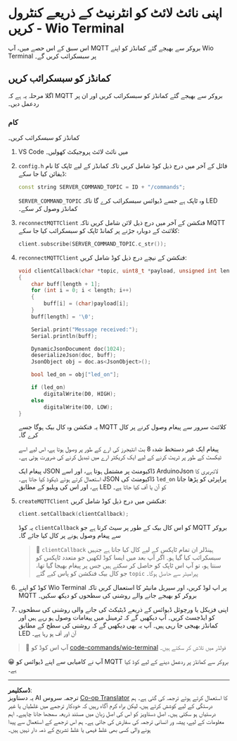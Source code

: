 <!--
CO_OP_TRANSLATOR_METADATA:
{
  "original_hash": "6754c915dae64ba70fcd5e52c37f3adf",
  "translation_date": "2025-08-26T23:21:09+00:00",
  "source_file": "1-getting-started/lessons/4-connect-internet/wio-terminal-commands.md",
  "language_code": "ur"
}
-->
# اپنی نائٹ لائٹ کو انٹرنیٹ کے ذریعے کنٹرول کریں - Wio Terminal

اس سبق کے اس حصے میں، آپ MQTT بروکر سے بھیجے گئے کمانڈز کو اپنے Wio Terminal پر سبسکرائب کریں گے۔

## کمانڈز کو سبسکرائب کریں

اگلا مرحلہ یہ ہے کہ MQTT بروکر سے بھیجے گئے کمانڈز کو سبسکرائب کریں اور ان پر ردعمل دیں۔

### کام

کمانڈز کو سبسکرائب کریں۔

1. VS Code میں نائٹ لائٹ پروجیکٹ کھولیں۔

1. `config.h` فائل کے آخر میں درج ذیل کوڈ شامل کریں تاکہ کمانڈز کے لیے ٹاپک کا نام ڈیفائن کیا جا سکے:

    ```cpp
    const string SERVER_COMMAND_TOPIC = ID + "/commands";
    ```

    `SERVER_COMMAND_TOPIC` وہ ٹاپک ہے جسے ڈیوائس سبسکرائب کرے گا تاکہ LED کمانڈز وصول کر سکے۔

1. `reconnectMQTTClient` فنکشن کے آخر میں درج ذیل لائن شامل کریں تاکہ MQTT کلائنٹ کے دوبارہ جڑنے پر کمانڈ ٹاپک کو سبسکرائب کیا جا سکے:

    ```cpp
    client.subscribe(SERVER_COMMAND_TOPIC.c_str());
    ```

1. `reconnectMQTTClient` فنکشن کے نیچے درج ذیل کوڈ شامل کریں:

    ```cpp
    void clientCallback(char *topic, uint8_t *payload, unsigned int length)
    {
        char buff[length + 1];
        for (int i = 0; i < length; i++)
        {
            buff[i] = (char)payload[i];
        }
        buff[length] = '\0';
    
        Serial.print("Message received:");
        Serial.println(buff);
    
        DynamicJsonDocument doc(1024);
        deserializeJson(doc, buff);
        JsonObject obj = doc.as<JsonObject>();
    
        bool led_on = obj["led_on"];
    
        if (led_on)
            digitalWrite(D0, HIGH);
        else
            digitalWrite(D0, LOW);
    }
    ```

    یہ فنکشن وہ کال بیک ہوگا جسے MQTT کلائنٹ سرور سے پیغام وصول کرنے پر کال کرے گا۔

    پیغام ایک غیر دستخط شدہ 8 بٹ انٹیجرز کی ارے کے طور پر وصول ہوتا ہے، اس لیے اسے ٹیکسٹ کے طور پر ٹریٹ کرنے کے لیے ایک کریکٹر ارے میں تبدیل کرنے کی ضرورت ہوتی ہے۔

    پیغام ایک JSON ڈاکیومنٹ پر مشتمل ہوتا ہے، اور اسے ArduinoJson لائبریری کا استعمال کرتے ہوئے ڈیکوڈ کیا جاتا ہے۔ JSON ڈاکیومنٹ کی `led_on` پراپرٹی کو پڑھا جاتا ہے، اور اس کی ویلیو کے مطابق LED کو آن یا آف کیا جاتا ہے۔

1. `createMQTTClient` فنکشن میں درج ذیل کوڈ شامل کریں:

    ```cpp
    client.setCallback(clientCallback);
    ```

    یہ کوڈ `clientCallback` کو اس کال بیک کے طور پر سیٹ کرتا ہے جو MQTT بروکر سے پیغام وصول ہونے پر کال کیا جائے گا۔

    > 💁 `clientCallback` ہینڈلر ان تمام ٹاپکس کے لیے کال کیا جاتا ہے جنہیں سبسکرائب کیا گیا ہو۔ اگر آپ بعد میں ایسا کوڈ لکھیں جو متعدد ٹاپکس کو سنتا ہو، تو آپ اس ٹاپک کو حاصل کر سکتے ہیں جس پر پیغام بھیجا گیا تھا، جو کال بیک فنکشن کو پاس کیے گئے `topic` پیرامیٹر سے حاصل ہوگا۔

1. کوڈ کو اپنے Wio Terminal پر اپ لوڈ کریں، اور سیریل مانیٹر کا استعمال کریں تاکہ MQTT بروکر کو بھیجے جانے والے روشنی کی سطحوں کو دیکھ سکیں۔

1. اپنی فزیکل یا ورچوئل ڈیوائس کے ذریعے ڈیٹیکٹ کی جانے والی روشنی کی سطحوں کو ایڈجسٹ کریں۔ آپ دیکھیں گے کہ ٹرمینل میں پیغامات وصول ہو رہے ہیں اور کمانڈز بھیجی جا رہی ہیں۔ آپ یہ بھی دیکھیں گے کہ روشنی کی سطح کے مطابق LED آن اور آف ہو رہا ہے۔

> 💁 آپ اس کوڈ کو [code-commands/wio-terminal](../../../../../1-getting-started/lessons/4-connect-internet/code-commands/wio-terminal) فولڈر میں تلاش کر سکتے ہیں۔

😀 آپ نے کامیابی سے اپنے ڈیوائس کو MQTT بروکر سے کمانڈز پر ردعمل دینے کے لیے کوڈ کیا ہے۔

---

**ڈسکلیمر**:  
یہ دستاویز AI ترجمہ سروس [Co-op Translator](https://github.com/Azure/co-op-translator) کا استعمال کرتے ہوئے ترجمہ کی گئی ہے۔ ہم درستگی کے لیے کوشش کرتے ہیں، لیکن براہ کرم آگاہ رہیں کہ خودکار ترجمے میں غلطیاں یا غیر درستیاں ہو سکتی ہیں۔ اصل دستاویز کو اس کی اصل زبان میں مستند ذریعہ سمجھا جانا چاہیے۔ اہم معلومات کے لیے، پیشہ ور انسانی ترجمہ کی سفارش کی جاتی ہے۔ ہم اس ترجمے کے استعمال سے پیدا ہونے والی کسی بھی غلط فہمی یا غلط تشریح کے ذمہ دار نہیں ہیں۔
